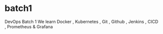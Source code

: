 # batch1
DevOps Batch 1
We learn Docker , Kubernetes , Git , Github , Jenkins , CICD , Prometheus & Grafana
